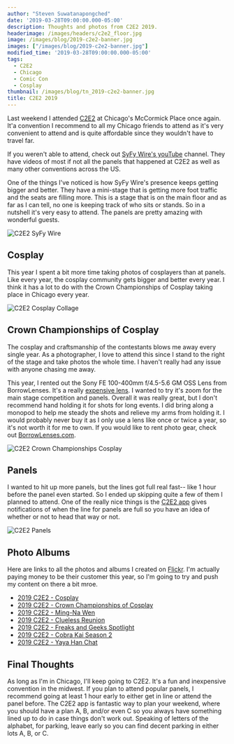 ```yaml
---
author: "Steven Suwatanapongched"
date: '2019-03-28T09:00:00.000-05:00'
description: Thoughts and photos from C2E2 2019.
headerimage: /images/headers/c2e2_floor.jpg
image: /images/blog/2019-c2e2-banner.jpg
images: ["/images/blog/2019-c2e2-banner.jpg"]
modified_time: '2019-03-28T09:00:00.000-05:00'
tags:
  - C2E2
  - Chicago
  - Comic Con
  - Cosplay
thumbnail: /images/blog/tn_2019-c2e2-banner.jpg
title: C2E2 2019
---
```



Last weekend I attended [C2E2](http://www.c2e2.com) at Chicago's McCormick Place once again. It'a convention I recommend to all my Chicago friends to attend as it's very convenient to attend and is quite affordable since they wouldn't have to travel far.

If you weren't able to attend, check out [SyFy Wire's youTube](https://www.youtube.com/channel/UC985XM8r_uh-_znGrj8HG9w) channel. They have videos of most if not all the panels that happened at C2E2 as well as many other conventions across the US.

One of the things I've noticed is how SyFy Wire's presence keeps getting bigger and better. They have a mini-stage that is getting more foot traffic and the seats are filling more. This is a stage that is on the main floor and as far as I can tell, no one is keeping track of who sits or stands. So in a nutshell it's very easy to attend. The panels are pretty amazing with wonderful guests.

![C2E2 SyFy Wire](/images/blog/2019-c2e2-syfy-wire.jpg)

## Cosplay

This year I spent a bit more time taking photos of cosplayers than at panels. Like every year, the cosplay community gets bigger and better every year. I think it has a lot to do with the Crown Championships of Cosplay taking place in Chicago every year.

![C2E2 Cosplay Collage](/images/blog/2019-c2e2-collage-cosplay.jpg)

## Crown Championships of Cosplay

The cosplay and craftsmanship of the contestants blows me away every single year. As a photographer, I love to attend this since I stand to the right of the stage and take photos the whole time. I haven't really had any issue with anyone chasing me away.

This year, I rented out the Sony FE 100-400mm f/4.5-5.6 GM OSS Lens from BorrowLenses. It's a really [expensive lens](https://amzn.to/2TEPePI). I wanted to try it's zoom for the main stage competition and panels. Overall it was really great, but I don't recommend hand holding it for shots for long events. I did bring along a monopod to help me steady the shots and relieve my arms from holding it. I would probably never buy it as I only use a lens like once or twice a year, so it's not worth it for me to own. If you would like to rent photo gear, check out [BorrowLenses.com](https://www.talkable.com/x/ECqWAZ).

![C2E2 Crown Championships Cosplay](/images/blog/2019-c2e2-collage-crown-championship-cosplay.jpg)

## Panels

I wanted to hit up more panels, but the lines got full real fast-- like 1 hour before the panel even started. So I ended up skipping quite a few of them I planned to attend. One of the really nice things is the [C2E2 app](https://www.c2e2.com/Connect/C2E2s-Going-Mobile/) gives notifications of when the line for panels are full so you have an idea of whether or not to head that way or not.

![C2E2 Panels](/images/blog/2019-c2e2-collage-panels.jpg)

## Photo Albums

Here are links to all the photos and albums I created on [Flickr](https://www.flickr.com/people/sunpech/). I'm actually paying money to be their customer this year, so I'm going to try and push my content on there a bit mroe.

* [2019 C2E2 - Cosplay](https://www.flickr.com/photos/sunpech/sets/72157690607864543)
* [2019 C2E2 - Crown Championships of Cosplay](https://www.flickr.com/photos/sunpech/sets/72157707820261414)
* [2019 C2E2 - Ming-Na Wen](https://www.flickr.com/photos/sunpech/sets/72157679571053008)
* [2019 C2E2 - Clueless Reunion](https://www.flickr.com/photos/sunpech/sets/72157707820345064)
* [2019 C2E2 - Freaks and Geeks Spotlight](https://www.flickr.com/photos/sunpech/sets/72157707820261414)
* [2019 C2E2 - Cobra Kai Season 2](https://www.flickr.com/photos/sunpech/sets/72157706211112871)
* [2019 C2E2 - Yaya Han Chat](https://www.flickr.com/photos/sunpech/sets/72157690599436093)

## Final Thoughts

As long as I'm in Chicago, I'll keep going to C2E2. It's a fun and inexpensive convention in the midwest. If you plan to attend popular panels, I recommend going at least 1 hour early to either get in line or attend the panel before. The C2E2 app is fantastic way to plan your weekend, where you should have a plan A, B, and/or even C so you always have something lined up to do in case things don't work out. Speaking of letters of the alphabet, for parking, leave early so you can find decent parking in either lots A, B, or C.